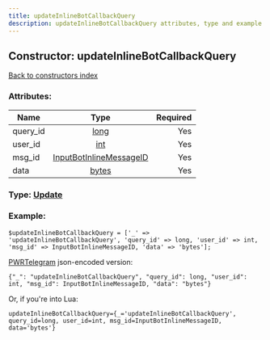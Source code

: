 ```yaml
---
title: updateInlineBotCallbackQuery
description: updateInlineBotCallbackQuery attributes, type and example
---
```

## Constructor: updateInlineBotCallbackQuery  
[Back to constructors index](index.md)



### Attributes:

| Name     |    Type       | Required |
|----------|:-------------:|---------:|
|query\_id|[long](../types/long.md) | Yes|
|user\_id|[int](../types/int.md) | Yes|
|msg\_id|[InputBotInlineMessageID](../types/InputBotInlineMessageID.md) | Yes|
|data|[bytes](../types/bytes.md) | Yes|



### Type: [Update](../types/Update.md)


### Example:

```
$updateInlineBotCallbackQuery = ['_' => 'updateInlineBotCallbackQuery', 'query_id' => long, 'user_id' => int, 'msg_id' => InputBotInlineMessageID, 'data' => 'bytes'];
```  

[PWRTelegram](https://pwrtelegram.xyz) json-encoded version:

```
{"_": "updateInlineBotCallbackQuery", "query_id": long, "user_id": int, "msg_id": InputBotInlineMessageID, "data": "bytes"}
```


Or, if you're into Lua:  


```
updateInlineBotCallbackQuery={_='updateInlineBotCallbackQuery', query_id=long, user_id=int, msg_id=InputBotInlineMessageID, data='bytes'}

```



